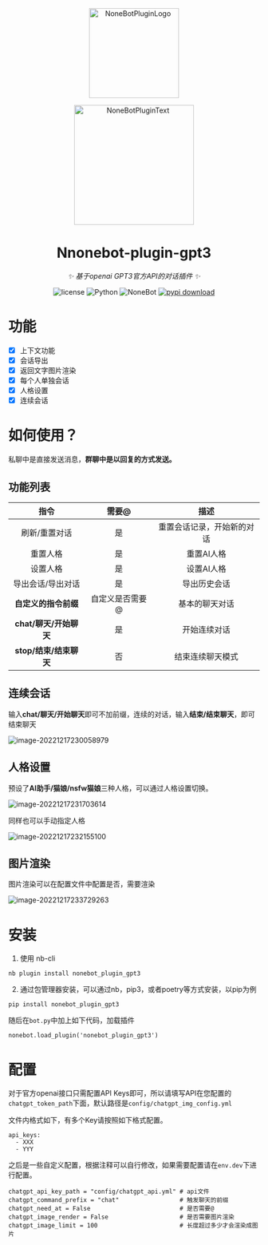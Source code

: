 <div align="center">
  <img src="https://s2.loli.net/2022/06/16/opBDE8Swad5rU3n.png" width="180" height="180" alt="NoneBotPluginLogo">
  <br>
  <p><img src="https://s2.loli.net/2022/06/16/xsVUGRrkbn1ljTD.png" width="240" alt="NoneBotPluginText"></p>
</div>


<div align="center">

# Nnonebot-plugin-gpt3

_✨ 基于openai GPT3官方API的对话插件 ✨_

<p align="center">
  <img src="https://img.shields.io/github/license/EtherLeaF/nonebot-plugin-colab-novelai" alt="license">
  <img src="https://img.shields.io/badge/python-3.8+-blue.svg" alt="Python">
  <img src="https://img.shields.io/badge/nonebot-2.0.0r4+-red.svg" alt="NoneBot">
  <a href="https://pypi.python.org/pypi/nonebot-plugin-gpt3">
      <img src="https://img.shields.io/pypi/dm/nonebot-plugin-gpt3" alt="pypi download">
  </a>
</p>


</div>

# 功能

- [x] 上下文功能
- [x] 会话导出
- [x] 返回文字图片渲染
- [x] 每个人单独会话
- [x] 人格设置
- [x] 连续会话

# 如何使用？

私聊中是直接发送消息，**群聊中是以回复的方式发送。**

## 功能列表

|          指令          |      需要@      |      描述       |
| :--------------------: | :-------------: |:-------------:|
|     刷新/重置对话      |       是        | 重置会话记录，开始新的对话 |
|        重置人格        |       是        |    重置AI人格     |
|        设置人格        |       是        |    设置AI人格     |
|   导出会话/导出对话    |       是        |    导出历史会话     |
|  **自定义的指令前缀**  | 自定义是否需要@ |    基本的聊天对话    |
| **chat/聊天/开始聊天** |       是        |    开始连续对话     |
| **stop/结束/结束聊天** |       否        |   结束连续聊天模式    |



## 连续会话

输入**chat/聊天/开始聊天**即可不加前缀，连续的对话，输入**结束/结束聊天**，即可结束聊天

![image-20221217230058979](https://chrisyy-images.oss-cn-chengdu.aliyuncs.com/img/image-20221217230058979.png)

## 人格设置

预设了**AI助手/猫娘/nsfw猫娘**三种人格，可以通过人格设置切换。

![image-20221217231703614](https://chrisyy-images.oss-cn-chengdu.aliyuncs.com/img/image-20221217231703614.png)

同样也可以手动指定人格

![image-20221217232155100](https://chrisyy-images.oss-cn-chengdu.aliyuncs.com/img/image-20221217232155100.png)

## 图片渲染

图片渲染可以在配置文件中配置是否，需要渲染

![image-20221217233729263](https://chrisyy-images.oss-cn-chengdu.aliyuncs.com/img/image-20221217233729263.png)

# 安装

1.  使用 nb-cli

```
nb plugin install nonebot_plugin_gpt3
```

2.   通过包管理器安装，可以通过nb，pip3，或者poetry等方式安装，以pip为例

```
pip install nonebot_plugin_gpt3
```

随后在`bot.py`中加上如下代码，加载插件

```
nonebot.load_plugin('nonebot_plugin_gpt3')
```

# 配置

对于官方openai接口只需配置API Keys即可，所以请填写API在您配置的`chatgpt_token_path`下面，默认路径是`config/chatgpt_img_config.yml`

文件内格式如下，有多个Key请按照如下格式配置。

```
api_keys:
  - XXX
  - YYY
```

之后是一些自定义配置，根据注释可以自行修改，如果需要配置请在`env.dev`下进行配置。

```
chatgpt_api_key_path = "config/chatgpt_api.yml" # api文件
chatgpt_command_prefix = "chat"                 # 触发聊天的前缀
chatgpt_need_at = False                         # 是否需要@
chatgpt_image_render = False                    # 是否需要图片渲染
chatgpt_image_limit = 100                       # 长度超过多少才会渲染成图片
```

